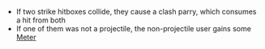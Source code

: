 - If two strike hitboxes collide, they cause a clash parry, which consumes a hit from both
- If one of them was not a projectile, the non-projectile user gains some [Meter](docs/gameplay_spec/genre_mechanics/meter.md)